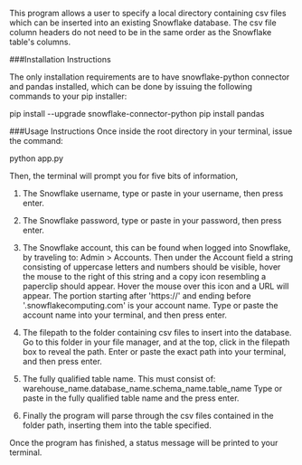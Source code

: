 This program allows a user to specify a local directory containing csv files which can be inserted into an existing Snowflake database.
The csv file column headers do not need to be in the same order as the Snowflake table's columns.

###Installation Instructions

The only installation requirements are to have snowflake-python connector and pandas installed,
which can be done by issuing the following commands to your pip installer: 

pip install --upgrade snowflake-connector-python
pip install pandas


###Usage Instructions
Once inside the root directory in your terminal, issue the command:

python app.py

Then, the terminal will prompt you for five bits of information,

1) The Snowflake username, type or paste in your username, then press enter.

2) The Snowflake password, type or paste in your password, then press enter.

3) The Snowflake account, this can be found when logged into Snowflake, by traveling to: Admin > Accounts. Then under the Account field a string consisting of uppercase letters and numbers should be visible, hover the mouse to the right of this string and a copy icon resembling a paperclip should appear. Hover the mouse over this icon and a URL will appear. The portion starting after 'https://' and ending before '.snowflakecomputing.com' is your account name. Type or paste the account name into your terminal, and then press enter.

4) The filepath to the folder containing csv files to insert into the database. Go to this folder in your file manager, and at the top,
click in the filepath box to reveal the path. Enter or paste the exact path into your terminal, and then press enter.

5) The fully qualified table name. This must consist of: warehouse_name.database_name.schema_name.table_name
Type or paste in the fully qualified table name and the press enter.

6) Finally the program will parse through the csv files contained in the folder path, inserting them into the table specified.

Once the program has finished, a status message will be printed to your terminal.
